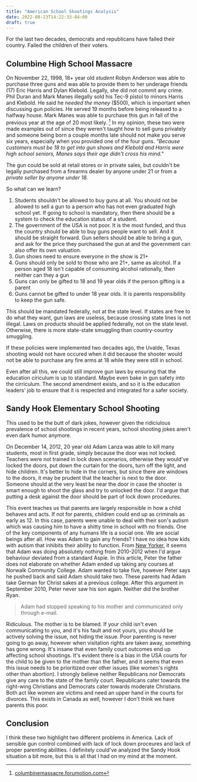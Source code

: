 ```yaml
---
title: "American School Shootings Analysis"
date: 2022-08-23T14:22:33-04:00
draft: true
---
```


For the last two decades, democrats and republicans have failed their country. Failed the children of their voters.

## Columbine High School Massacre

On November 22, 1998, 18+ year old _student_ Robyn Anderson was able to purchase three guns and was able to provide them to her underage
friends (17) Eric Harris and Dylan Klebold. Legally, she did not commit any crime. Phil Duran and Mark Manes illegally sold his Tec-9 pistol to minors Harris and Klebold. He said
he _needed the money_ ($500), which is important when discussing gun policies. He served 19 months before being released to a halfway house.
Mark Manes was able to purchase this gun in fall of the previous year at the age of 20 most likely. [^1]
In my opinion, these two were made examples out of since they weren't taught how to sell guns privately and someone being born a couple months late
should not make you serve six years, especially when you provided one of the four guns. _"Because customers must be 18 to get into gun shows and Klebold and Harris were high school seniors, Manes says their age didn't cross his mind."_

The gun could be sold at retail stores or in private sales, but couldn't be legally purchased from a firearms dealer by anyone under 21 or from a _private seller by anyone under 18._

[^1]: [columbinemassacre.forumotion.com](https://columbinemassacre.forumotion.com/t1879-mark-manes-and-phil-duran?highlight=Manes)

So what can we learn?

1. Students shouldn't be allowed to buy guns at all. You should not be allowed to sell a gun to a person who has not even graduated high school yet. If going to school is mandatory, then there should be a system to check the education status of a student.
2. The government of the USA is not poor. It is the most funded, and thus the country should be able to buy guns people want to sell. And it should be straight forward. Gun sellers should be able to bring a gun, and ask for the price they purchased the gun at and the government can also offer its own valuation.
3. Gun shows need to ensure everyone in the show is 21+
4. Guns should only be sold to those who are 21+, same as alcohol. If a person aged 18 isn't capable of consuming alcohol rationally, then neither can they a gun
5. Guns can only be gifted to 18 and 19 year olds if the person gifting is a parent
6. Guns cannot be gifted to under 18 year olds. It is parents responsibility to keep the gun safe.

This should be mandated federally, not at the state level. If states are free to do what they want,
gun laws are useless, because crossing state lines is not illegal. Laws on products should be applied federally, not on the state level.
Otherwise, there is more state-state smuggling than country-country smuggling.

If these policies were implemented two decades ago, the Uvalde, Texas shooting would not have occured when it did because the shooter would not
be able to purchase any fire arms at 18 while they were still in school.

Even after all this, we could still improve gun laws by ensuring that the education ciriculum is up to standard. Maybe even bake in gun safety into the cirriculum. The second amendment exists, and so it
is the education leaders' job to ensure that it is respected and integrated for a safer society.

## Sandy Hook Elementary School Shooting

This used to be the butt of dark jokes, however given the ridiciulous prevalence of school shootings in recent years, school shooting jokes aren't even dark humor anymore.

On December 14, 2012, 20 year old Adam Lanza was able to kill many students, most in first grade, simply because the door was not locked. Teachers were not trained in lock down scenarios, otherwise they would've locked the doors, put down the curtain for the doors, turn off the light, and hide children. It's better to hide in the corners, but since there are windows to the doors, it may be prudent that the teacher is next to the door. Someone should at the very least be near the door in case the shooter is smart enough to shoot the glass and try to unlocked the door. I'd argue that putting a desk against the door should be part of lock down procedures.

This event teaches us that parents are largely responsible in how a child behaves and acts. If not for parents, children could end up as criminals as early as 12. In this case, parents were unable to deal with their son's autism which was causing him to have a shitty time in school with no friends. One of the key components of any humans life is a social one. We are social beings after all. How was Adam to gain any friends? I have no idea how kids with autism that inhibits their ability to function. From [New Yorker](https://www.newyorker.com/magazine/2014/03/17/the-reckoning), it seems that Adam was doing absolutely nothing from 2010-2012 when I'd argue behaviour deviated from a standard Aspie. In this article, Peter the father does not elaborate on whether Adam ended up taking any courses at Norwalk Community College. Adam wanted to take five, however Peter says he pushed back and said Adam should take two. These parents had Adam take German for Christ sakes at a previous college. After this argument in September 2010, Peter never saw his son again. Neither did the brother Ryan.

> Adam had stopped speaking to his mother and communicated only through e-mail.

Ridiculous. The mother is to be blamed. If your child isn't even communicating to you, and it's his fault and not yours, you should be actively solving the issue,
not hiding the issue. Poor parenting is never going to go away, however when visitation rights are taken away, something has gone wrong. It's insane that even family court outcomes end up affecting school shootings. It's evident there is a bias in the USA courts for the child to be given to the mother than the father, and it seems that even this issue needs to be prioritized over other issues (like women's rights other than abortion). I strongly believe neither Republicans nor Democrats give any care to the state of the family court. Republicans cater towards the right-wing Christians and Democrats cater towards moderate Christians. Both act like women are victims and need an upper hand in the courts for divorces. This exists in Canada as well, however I don't think we have parents this poor.

## Conclusion

I think these two highlight two different problems in America. Lack of sensible gun control combined with lack of lock down proceures and lack of proper parenting abilities. I definitely could've analyzed the Sandy Hook situation a bit more, but this is all that I had on my mind at the moment.
